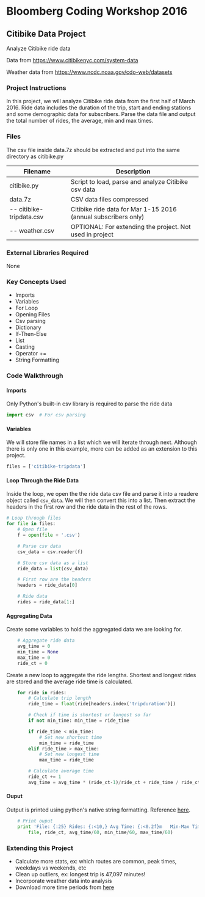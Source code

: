 # Bloomberg Coding Workshop 2016

## Citibike Data Project
Analyze Citibike ride data

Data from https://www.citibikenyc.com/system-data

Weather data from https://www.ncdc.noaa.gov/cdo-web/datasets

### Project Instructions
In this project, we will analyze Citibike ride data from the first half of March 2016.  Ride data includes the duration of the trip, start and ending stations and some demographic data for subscribers.  Parse the data file and output the total number of rides, the average, min and max times.

### Files
The csv file inside data.7z should be extracted and put into the same directory as citibike.py

Filename | Description
---|---
citibike.py | Script to load, parse and analyze Citibike csv data
data.7z | CSV data files compressed
  -- citibike-tripdata.csv | Citibike ride data for Mar 1-15 2016  (annual subscribers only)
  -- weather.csv | OPTIONAL: For extending the project.  Not used in project

### External Libraries Required
None

### Key Concepts Used
- Imports
- Variables
- For Loop
- Opening Files
- Csv parsing
- Dictionary
- If-Then-Else
- List
- Casting
- Operator +=
- String Formatting

### Code Walkthrough

#### Imports
Only Python's built-in csv library is required to parse the ride data
``` python
import csv  # For csv parsing
```

#### Variables
We will store file names in a list which we will iterate through next.  Although there is only one in this example, more can be added as an extension to this project.

``` python
files = ['citibike-tripdata']
```

#### Loop Through the Ride Data
Inside the loop, we open the the ride data csv file and parse it into a readere object called `csv_data`.  We will then convert this into a list. Then extract the headers in the first row and the ride data in the rest of the rows.

``` python
# Loop through files
for file in files:
    # Open file
    f = open(file + '.csv')

    # Parse csv data
    csv_data = csv.reader(f)

    # Store csv data as a list
    ride_data = list(csv_data)

    # First row are the headers
    headers = ride_data[0]

    # Ride data
    rides = ride_data[1:]

```

#### Aggregating Data
Create some variables to hold the aggregated data we are looking for.

``` python
    # Aggregate ride data
    avg_time = 0
    min_time = None
    max_time = 0
    ride_ct = 0
```

Create a new loop to aggregate the ride lengths.  Shortest and longest rides are stored and the average ride time is calculated.

``` python
    for ride in rides:
        # Calculate trip length
        ride_time = float(ride[headers.index('tripduration')])

        # Check if time is shortest or longest so far
        if not min_time: min_time = ride_time

        if ride_time < min_time:
            # Set new shortest time
            min_time = ride_time
        elif ride_time > max_time:
            # Set new longest time
            max_time = ride_time

        # Calculate average time
        ride_ct += 1
        avg_time = avg_time * (ride_ct-1)/ride_ct + ride_time / ride_ct
```

#### Ouput
Output is printed using python's native string formatting.  Reference [here](https://docs.python.org/2/library/stdtypes.html#str.format).

``` python
    # Print ouput
    print 'File: {:25} Rides: {:<10,} Avg Time: {:<0.2f}m   Min-Max Time: {:,.2f}m-{:,.2f}m'.format(
        file, ride_ct, avg_time/60, min_time/60, max_time/60)
```

### Extending this Project
- Calculate more stats, ex: which routes are common, peak times, weekdays vs weekends, etc
- Clean up outliers, ex: longest trip is 47,097 minutes!
- Incorporate weather data into analysis
- Download more time periods from [here](https://s3.amazonaws.com/tripdata/index.html)
